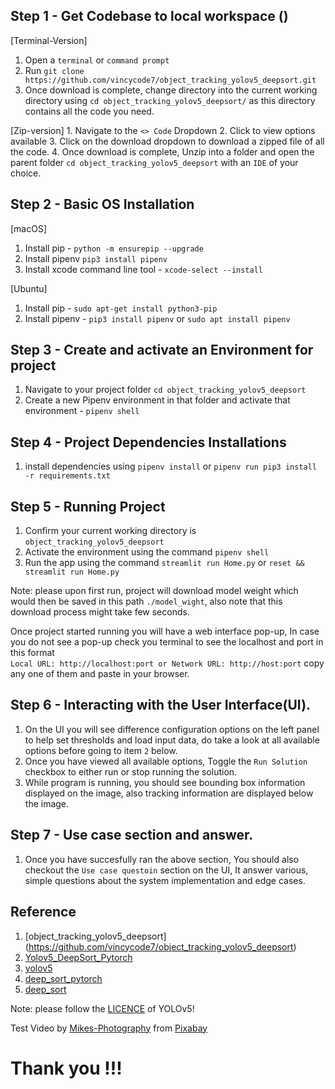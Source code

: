 


## Step 1 - Get Codebase to local workspace ()

[Terminal-Version]
   1. Open a `terminal` or `command prompt` 
   2. Run `git clone https://github.com/vincycode7/object_tracking_yolov5_deepsort.git`
   3. Once download is complete, change directory into the current working directory using `cd object_tracking_yolov5_deepsort/` as this directory contains all the code you need.

[Zip-version]
    1. Navigate to the `<> Code` Dropdown
    2. Click to view options available
    3. Click on the download dropdown to download a zipped file of all the code.
    4. Once download is complete, Unzip into a folder and open the parent folder `cd object_tracking_yolov5_deepsort` with an `IDE` of your choice.


## Step 2 - Basic OS Installation

[macOS]
   1. Install pip - `python -m ensurepip --upgrade`
   2. Install pipenv `pip3 install pipenv`
   3. Install xcode command line tool - `xcode-select --install`

[Ubuntu]
  1. Install pip - `sudo apt-get install python3-pip`
  2. Install pipenv - `pip3 install pipenv` or `sudo apt install pipenv`

## Step 3 - Create and activate an Environment for project

  1. Navigate to your project folder `cd object_tracking_yolov5_deepsort`
  2. Create a new Pipenv environment in that folder and activate that environment - `pipenv shell`

## Step 4 - Project Dependencies Installations
  1. install dependencies using   `pipenv install` or `pipenv run pip3 install -r requirements.txt`

## Step 5 - Running Project
  1. Confirm your current working directory is `object_tracking_yolov5_deepsort`
  2. Activate the environment using the command  `pipenv shell`
  3. Run the app using the command `streamlit run Home.py` or `reset && streamlit run Home.py`

Note: please upon first run, project will download model weight which would then be saved in this path `./model_wight`, also note that this download process might take few seconds.

Once project started running you will have a web interface pop-up, In case you do not see a pop-up check you terminal to see the  localhost and port in this format    
`Local URL: http://localhost:port or Network URL: http://host:port` copy any one of them and paste in your browser.

## Step 6 - Interacting with the User Interface(UI).
  1. On the UI you will see difference configuration options on the left panel to help set thresholds and load input data, do take a look at all available options before going to item `2` below.
  2. Once you have viewed all available options, Toggle the `Run Solution` checkbox to either run or stop running the solution.
  3. While program is running, you should see bounding box information displayed on the image, also tracking information are displayed below the image.

## Step 7 - Use case section and answer.
  1. Once you have succesfully ran the above section, You should also checkout the `Use case questoin` section on the UI, It answer various, simple questions about the system implementation and edge cases.

## Reference
1) [object_tracking_yolov5_deepsort] (https://github.com/vincycode7/object_tracking_yolov5_deepsort)
2) [Yolov5_DeepSort_Pytorch](https://github.com/mikel-brostrom/Yolov5_DeepSort_Pytorch)   
3) [yolov5](https://github.com/ultralytics/yolov5)  
4) [deep_sort_pytorch](https://github.com/ZQPei/deep_sort_pytorch)       
5) [deep_sort](https://github.com/nwojke/deep_sort)   

Note: please follow the [LICENCE](https://github.com/ultralytics/yolov5/blob/master/LICENSE) of YOLOv5! 

Test Video by <a href="https://pixabay.com/users/mikes-photography-1860391/?utm_source=link-attribution&amp;utm_medium=referral&amp;utm_campaign=video&amp;utm_content=2165">Mikes-Photography</a> from <a href="https://pixabay.com//?utm_source=link-attribution&amp;utm_medium=referral&amp;utm_campaign=video&amp;utm_content=2165">Pixabay</a>

# Thank you !!!
